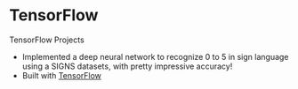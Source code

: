 # TensorFlow

TensorFlow Projects
- Implemented a deep neural network to recognize 0 to 5 in sign language using a SIGNS datasets, with pretty impressive accuracy!
- Built with [TensorFlow](https://github.com/tensorflow)
